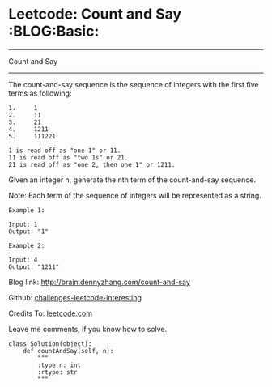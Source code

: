 # Leetcode: Count and Say     :BLOG:Basic:


---

Count and Say  

---

The count-and-say sequence is the sequence of integers with the first five terms as following:  

    1.     1
    2.     11
    3.     21
    4.     1211
    5.     111221

    1 is read off as "one 1" or 11.
    11 is read off as "two 1s" or 21.
    21 is read off as "one 2, then one 1" or 1211.

Given an integer n, generate the nth term of the count-and-say sequence.  

Note: Each term of the sequence of integers will be represented as a string.  

    Example 1:
    
    Input: 1
    Output: "1"

    Example 2:
    
    Input: 4
    Output: "1211"

Blog link: <http://brain.dennyzhang.com/count-and-say>  

Github: [challenges-leetcode-interesting](https://github.com/DennyZhang/challenges-leetcode-interesting/tree/master/count-and-say)  

Credits To: [leetcode.com](https://leetcode.com/problems/count-and-say/description)  

Leave me comments, if you know how to solve.  

    class Solution(object):
        def countAndSay(self, n):
            """
            :type n: int
            :rtype: str
            """
